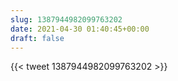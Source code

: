 ```yaml
---
slug: 1387944982099763202
date: 2021-04-30 01:40:45+00:00
draft: false
---
```


{{< tweet 1387944982099763202 >}}
